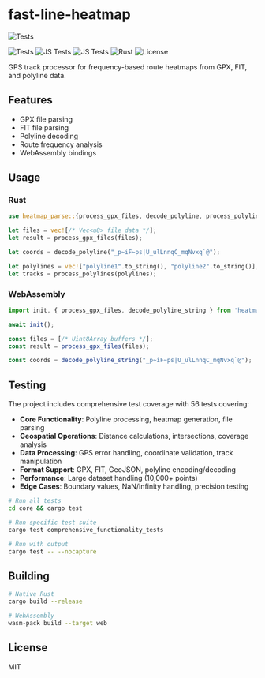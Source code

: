 # fast-line-heatmap

![Tests](https://img.shields.io/badge/rust%20tests-%2F_passed-brightgreen)


![Tests](https://img.shields.io/badge/tests-%2F_passed-brightgreen) ![JS Tests](https://img.shields.io/badge/js%20tests-8%2F8_passed-brightgreen) ![JS Tests](https://img.shields.io/badge/js_tests-8%2F8_passed-brightgreen)
![Rust](https://img.shields.io/badge/rust-stable-orange)
![License](https://img.shields.io/badge/license-MIT-blue)

GPS track processor for frequency-based route heatmaps from GPX, FIT, and polyline data.

## Features

- GPX file parsing
- FIT file parsing  
- Polyline decoding
- Route frequency analysis
- WebAssembly bindings

## Usage

### Rust

```rust
use heatmap_parse::{process_gpx_files, decode_polyline, process_polylines};

let files = vec![/* Vec<u8> file data */];
let result = process_gpx_files(files);

let coords = decode_polyline("_p~iF~ps|U_ulLnnqC_mqNvxq`@");

let polylines = vec!["polyline1".to_string(), "polyline2".to_string()];
let tracks = process_polylines(polylines);
```

### WebAssembly

```javascript
import init, { process_gpx_files, decode_polyline_string } from 'heatmap-parse';

await init();

const files = [/* Uint8Array buffers */];
const result = process_gpx_files(files);

const coords = decode_polyline_string("_p~iF~ps|U_ulLnnqC_mqNvxq`@");
```

## Testing

The project includes comprehensive test coverage with 56 tests covering:

- **Core Functionality**: Polyline processing, heatmap generation, file parsing
- **Geospatial Operations**: Distance calculations, intersections, coverage analysis  
- **Data Processing**: GPS error handling, coordinate validation, track manipulation
- **Format Support**: GPX, FIT, GeoJSON, polyline encoding/decoding
- **Performance**: Large dataset handling (10,000+ points)
- **Edge Cases**: Boundary values, NaN/Infinity handling, precision testing

```bash
# Run all tests
cd core && cargo test

# Run specific test suite
cargo test comprehensive_functionality_tests

# Run with output
cargo test -- --nocapture
```

## Building

```bash
# Native Rust
cargo build --release

# WebAssembly
wasm-pack build --target web
```

## License

MIT
